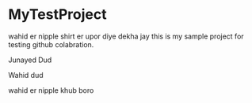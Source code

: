# MyTestProject
wahid er nipple shirt er upor diye dekha jay
this is my sample project for testing github colabration.

Junayed Dud

Wahid dud



wahid er nipple khub boro
